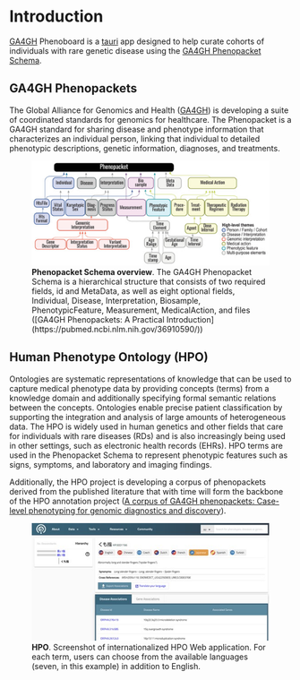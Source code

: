 # Introduction

[GA4GH](https://www.ga4gh.org/) Phenoboard is a [tauri](https://v2.tauri.app/) app designed 
to help curate cohorts of individuals with rare genetic disease using the
[GA4GH Phenopacket Schema](https://phenopacket-schema.readthedocs.io/en/latest/).

## GA4GH Phenopackets

The Global Alliance for Genomics and Health ([GA4GH](https://www.ga4gh.org/)) is developing a suite of coordinated standards for genomics for healthcare. The Phenopacket is a GA4GH standard for sharing disease and phenotype information that characterizes an individual person, linking that individual to detailed phenotypic descriptions, genetic information, diagnoses, and treatments.


<figure>
  <img src="img/ppkt-schema.jpg" alt="Phenopacket Schema" width="600">
  <figcaption>
    <strong>Phenopacket Schema overview</strong>. The GA4GH Phenopacket Schema is a hierarchical structure that consists of two required fields, id and MetaData, as well as eight optional fields, Individual, Disease, Interpretation, Biosample, PhenotypicFeature, Measurement, MedicalAction, and files ([GA4GH Phenopackets: A Practical Introduction](https://pubmed.ncbi.nlm.nih.gov/36910590/))
  </figcaption>
</figure>

## Human Phenotype Ontology (HPO)
Ontologies are systematic representations of knowledge that can be used to capture medical phenotype data by providing concepts (terms) from a knowledge domain and additionally specifying formal semantic relations between the concepts. Ontologies enable precise patient classification by supporting the integration and analysis of large amounts of heterogeneous data. The HPO is widely used in human genetics and other fields that care for individuals with rare diseases (RDs) and is also increasingly being used in other settings, such as electronic health records (EHRs). HPO terms are used in the Phenopacket Schema to represent phenotypic features such as signs, symptoms, and laboratory and imaging findings. 

Additionally, the HPO project is developing a corpus of phenopackets derived from the published literature that with time will form the backbone of the HPO annotation project ([A corpus of GA4GH phenopackets: Case-level phenotyping for genomic diagnostics and discovery](https://pubmed.ncbi.nlm.nih.gov/39394689/)).

<figure>
  <img src="img/hpo-i18n.jpg" alt="HPO" width="600">
  <figcaption>
    <strong>HPO</strong>. Screenshot of internationalized HPO Web application. For each term, users can choose from the available languages (seven, in this example) in addition to English.
  </figcaption>
</figure>